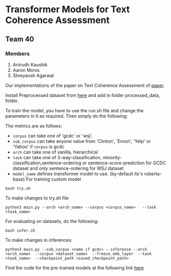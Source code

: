 # Transformer Models for Text Coherence Assessment
## Team 40
### Members
1. Anirudh Kaushik
2. Aaron Monis
3. Shreyansh Agarwal

Our implementations of the paper on Text Coherence Assessment of [paper](https://arxiv.org/abs/2109.02176).

Install Preprocessed dataset from [here]() and add in folder processed_data, folder.

To train the model, you have to use the run.sh file and change the parameters in it as required. Then simply do the following:

The metrics are as follows:

- `corpus` can take one of 'gcdc' or 'wsj'.
- `sub_corpus` can take anyone value from  'Clinton', 'Enron', 'Yelp' or 'Yahoo' if `corpus` is gcdc
- `arch` can take one of vanilla, hierarchical
- `task` can take one of 3-way-classification, minority-classification,sentence-ordering or sentence-score-prediction for GCDC dataset and only sentence-ordering for WSJ dataset
- `model_name` defines transformer model to use. (by-default its's roberta-base)
For training custom model
```
bash try.sh
```
To make changes to try.sh file
```
python3 main.py --arch <arch_name> --corpus <corpus_name>   --task <task_name>
```

For evaluating on datasets, do the following:

```
bash infer.sh
```
To make changes in inferences:
```
python3 main.py --sub_corpus <name if gcdc> --inference --arch <arch_name>  --corpus <dataset_name>  --freeze_emb_layer  --task <task_name>  --checkpoint_path <saved_checkpoint_path>

```
Find the code for the pre-trained models at the following link [here]() 

